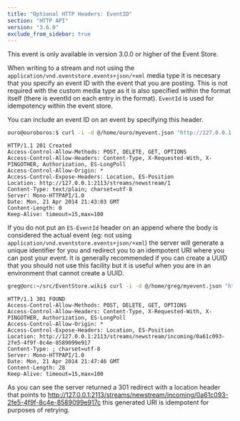 ```yaml
---
title: "Optional HTTP Headers: EventID"
section: "HTTP API"
version: "3.6.0"
exclude_from_sidebar: true
---
```


<span class="note">
This event is only available in version 3.0.0 or higher of the Event Store.
</span>

When writing to a stream and not using the `application/vnd.eventstore.events+json/+xml` media type it is necesary that you specify an event ID with the event that you are posting. This is not required with the custom media type as it is also specified within the format itself (there is eventId on each entry in the format). `EventId` is used for idempotency within the event store.

You can include an event ID on an event by specifying this header.

```bash
ouro@ouroboros:$ curl -i -d @/home/ouro/myevent.json "http://127.0.0.1:2113/streams/newstream" -H "Content-Type:application/json" -H "ES-EventType: SomeEvent" -H "ES-EventId: C322E299-CB73-4B47-97C5-5054F920746E"
```

```http
HTTP/1.1 201 Created
Access-Control-Allow-Methods: POST, DELETE, GET, OPTIONS
Access-Control-Allow-Headers: Content-Type, X-Requested-With, X-PINGOTHER, Authorization, ES-LongPoll
Access-Control-Allow-Origin: *
Access-Control-Expose-Headers: Location, ES-Position
Location: http://127.0.0.1:2113/streams/newstream/1
Content-Type: text/plain; charset=utf-8
Server: Mono-HTTPAPI/1.0
Date: Mon, 21 Apr 2014 21:43:03 GMT
Content-Length: 0
Keep-Alive: timeout=15,max=100
```

If you do not put an `ES-EventId` header on an append where the body is considered the actual event (eg: not using `application/vnd.eventstore.events+json/+xml`) the server will generate a unique identifier for you and redirect you to an idempotent URI where you can post your event. It is generally recommended if you can create a UUID that you should not use this facility but it is useful when you are in an environment that cannot create a UUID.

```bash
greg@orc:~/src/EventStore.wiki$ curl -i -d @/home/greg/myevent.json "http://127.0.0.1:2113/streams/newstream" -H "Content-Type:application/json" -H "ES-EventType: SomeEvent"
```

```http
HTTP/1.1 301 FOUND
Access-Control-Allow-Methods: POST, DELETE, GET, OPTIONS
Access-Control-Allow-Headers: Content-Type, X-Requested-With, X-PINGOTHER, Authorization, ES-LongPoll
Access-Control-Allow-Origin: *
Access-Control-Expose-Headers: Location, ES-Position
Location: http://127.0.0.1:2113/streams/newstream/incoming/0a61c093-2fe5-4f9f-8c4e-8589099e917
Content-Type: ; charset=utf-8
Server: Mono-HTTPAPI/1.0
Date: Mon, 21 Apr 2014 21:47:46 GMT
Content-Length: 28
Keep-Alive: timeout=15,max=100
```

As you can see the server returned a 301 redirect with a location header that points to http://127.0.0.1:2113/streams/newstream/incoming/0a61c093-2fe5-4f9f-8c4e-8589099e917c this generated URI is idempotent for purposes of retrying.